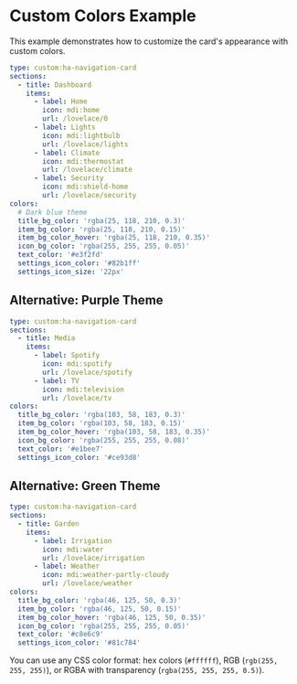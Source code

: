 # Custom Colors Example

This example demonstrates how to customize the card's appearance with custom colors.

```yaml
type: custom:ha-navigation-card
sections:
  - title: Dashboard
    items:
      - label: Home
        icon: mdi:home
        url: /lovelace/0
      - label: Lights
        icon: mdi:lightbulb
        url: /lovelace/lights
      - label: Climate
        icon: mdi:thermostat
        url: /lovelace/climate
      - label: Security
        icon: mdi:shield-home
        url: /lovelace/security
colors:
  # Dark blue theme
  title_bg_color: 'rgba(25, 118, 210, 0.3)'
  item_bg_color: 'rgba(25, 118, 210, 0.15)'
  item_bg_color_hover: 'rgba(25, 118, 210, 0.35)'
  icon_bg_color: 'rgba(255, 255, 255, 0.05)'
  text_color: '#e3f2fd'
  settings_icon_color: '#82b1ff'
  settings_icon_size: '22px'
```

## Alternative: Purple Theme

```yaml
type: custom:ha-navigation-card
sections:
  - title: Media
    items:
      - label: Spotify
        icon: mdi:spotify
        url: /lovelace/spotify
      - label: TV
        icon: mdi:television
        url: /lovelace/tv
colors:
  title_bg_color: 'rgba(103, 58, 183, 0.3)'
  item_bg_color: 'rgba(103, 58, 183, 0.15)'
  item_bg_color_hover: 'rgba(103, 58, 183, 0.35)'
  icon_bg_color: 'rgba(255, 255, 255, 0.08)'
  text_color: '#e1bee7'
  settings_icon_color: '#ce93d8'
```

## Alternative: Green Theme

```yaml
type: custom:ha-navigation-card
sections:
  - title: Garden
    items:
      - label: Irrigation
        icon: mdi:water
        url: /lovelace/irrigation
      - label: Weather
        icon: mdi:weather-partly-cloudy
        url: /lovelace/weather
colors:
  title_bg_color: 'rgba(46, 125, 50, 0.3)'
  item_bg_color: 'rgba(46, 125, 50, 0.15)'
  item_bg_color_hover: 'rgba(46, 125, 50, 0.35)'
  icon_bg_color: 'rgba(255, 255, 255, 0.05)'
  text_color: '#c8e6c9'
  settings_icon_color: '#81c784'
```

You can use any CSS color format: hex colors (`#ffffff`), RGB (`rgb(255, 255, 255)`), or RGBA with transparency (`rgba(255, 255, 255, 0.5)`).
